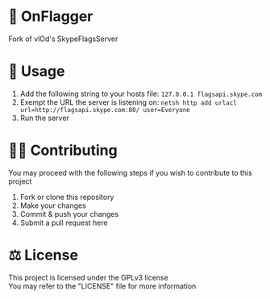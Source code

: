 # 💬 OnFlagger
Fork of vlOd's SkypeFlagsServer

# 💬 Usage
1. Add the following string to your hosts file: `127.0.0.1 flagsapi.skype.com`
2. Exempt the URL the server is listening on: `netsh http add urlacl url=http://flagsapi.skype.com:80/ user=Everyone`
3. Run the server

# 👨‍💻 Contributing
You may proceed with the following steps if you wish to contribute to this project

1. Fork or clone this repository
2. Make your changes
3. Commit & push your changes
4. Submit a pull request here

# ⚖ License
This project is licensed under the GPLv3 license
<br>
You may refer to the "LICENSE" file for more information
